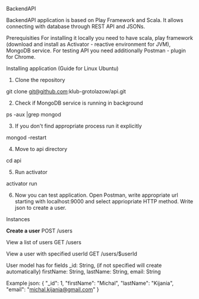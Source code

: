 BackendAPI

BackendAPI application is based on Play Framework and Scala. It allows connecting with database through REST API and JSONs.

Prerequisities
For installing it locally you need to have scala, play framework (download and install as Activator - reactive environment for JVM), MongoDB service.
For testing API you need additionally Postman - plugin for Chrome.


Installing application (Guide for Linux Ubuntu)

1. Clone the repository

git clone git@github.com:klub-grotolazow/api.git

2. Check if MongoDB service is running in background

ps -aux |grep mongod

3. If you don't find appropriate process run it explicitly 

mongod -restart

4. Move to api directory

cd api

5. Run activator

activator run

6. Now you can test application.
Open Postman, write appropriate url starting with localhost:9000 and select appriopriate HTTP method.
Write json to create a user.


Instances

<b>Create a user</b>
POST /users

View a list of users
GET  /users

View a user with specified userId
GET  /users/$userId


User model has for fields
_id: String, (if not specified will create automatically)
firstName: String,
lastName: String,
email: String


Example json:
{
    "_id": 1,
	"firstName": "Michal",
    "lastName": "Kijania",
    "email": "michal.kijania@gmail.com"
}